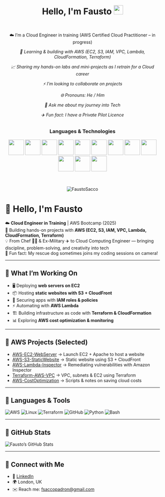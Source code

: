 <h1 align="center">Hello, I'm Fausto <img src="https://media.giphy.com/media/hvRJCLFzcasrR4ia7z/giphy.gif" width="30"></h1><br>


<p align="center">☁️ I’m a Cloud Engineer in training (AWS Certified Cloud Practitioner – in progress)</p>


*<p align="center">🔧 Learning & building with AWS (EC2, S3, IAM, VPC, Lambda, CloudFormation, Terraform)</p>*
*<p align="center">📈 Sharing my hands-on labs and mini-projects as I retrain for a Cloud career</p>*
*<p align="center">:zap: I’m looking to collaborate on projects</p>*
*<p align="center">:globe_with_meridians: Pronouns: He / Him</p>*
*<p align="center">:key: Ask me about my journey into Tech</p>*
*<p align="center">:airplane: Fun fact: I have a Private Pilot Licence</p>*


##

<h3 align="center">Languages & Technologies</h3>
<p align="center"><img height=50 src="https://cdn.jsdelivr.net/gh/devicons/devicon/icons/javascript/javascript-plain.svg"/>
<img height=50 src="https://cdn.jsdelivr.net/gh/devicons/devicon/icons/react/react-original-wordmark.svg"/>
<img height=50 src="https://cdn.jsdelivr.net/gh/devicons/devicon/icons/html5/html5-plain-wordmark.svg"/>
<img height=50 src="https://cdn.jsdelivr.net/gh/devicons/devicon/icons/css3/css3-plain-wordmark.svg"/>
<img height=50 src="https://cdn.jsdelivr.net/gh/devicons/devicon/icons/git/git-plain-wordmark.svg"/>
<img height=50 src="https://cdn.jsdelivr.net/gh/devicons/devicon/icons/github/github-original-wordmark.svg"/>
<img height=50 src="https://cdn.jsdelivr.net/gh/devicons/devicon/icons/postgresql/postgresql-plain-wordmark.svg"/>
<img height=50 src="https://cdn.jsdelivr.net/gh/devicons/devicon/icons/nodejs/nodejs-original-wordmark.svg">
<img height=50 src="https://cdn.jsdelivr.net/gh/devicons/devicon/icons/typescript/typescript-original.svg"/>
<img height=50 src="https://cdn.jsdelivr.net/gh/devicons/devicon/icons/heroku/heroku-plain-wordmark.svg">
<img height=50 src="https://cdn.jsdelivr.net/gh/devicons/devicon/icons/bootstrap/bootstrap-plain-wordmark.svg"> 
<img height=50 src="https://cdn.jsdelivr.net/gh/devicons/devicon/icons/figma/figma-original.svg"></p>

##
<div id="stats" align="center"><br>
<img align="center" src="https://github-readme-stats.vercel.app/api?username=FaustoSacco&show_icons=true&theme=blueberry&locale=en" alt="FaustoSacco"/>
</div>

# 👋 Hello, I'm Fausto  

☁️ **Cloud Engineer in Training** | AWS Bootcamp (2025)  
🔧 Building hands-on projects with **AWS (EC2, S3, IAM, VPC, Lambda, CloudFormation, Terraform)**  
💡 From Chef 👨‍🍳 & Ex-Military ✈️ to Cloud Computing Engineer — bringing discipline, problem-solving, and creativity into tech  
🐶 Fun fact: My rescue dog sometimes joins my coding sessions on camera!  

---

## 🔹 What I’m Working On
- 🖥️ Deploying **web servers on EC2**  
- 📦 Hosting **static websites with S3 + CloudFront**  
- 🔐 Securing apps with **IAM roles & policies**  
- ⚡ Automating with **AWS Lambda**  
- 🏗️ Building infrastructure as code with **Terraform & CloudFormation**  
- 📊 Exploring **AWS cost optimization & monitoring**  

---

## 🔹 AWS Projects (Selected)
- [AWS-EC2-WebServer](#) → Launch EC2 + Apache to host a website  
- [AWS-S3-StaticWebsite](#) → Static website using S3 + CloudFront  
- [AWS-Lambda-Inspector](#) → Remediating vulnerabilities with Amazon Inspector  
- [Terraform-AWS-VPC](#) → VPC, subnets & EC2 using Terraform  
- [AWS-CostOptimization](#) → Scripts & notes on saving cloud costs  

---

## 🔹 Languages & Tools
![AWS](https://img.shields.io/badge/AWS-Cloud-orange?logo=amazon-aws)
![Linux](https://img.shields.io/badge/Linux-Terminal-blue?logo=linux)
![Terraform](https://img.shields.io/badge/Terraform-IaC-purple?logo=terraform)
![GitHub](https://img.shields.io/badge/GitHub-Repo-black?logo=github)
![Python](https://img.shields.io/badge/Python-Scripting-yellow?logo=python)
![Bash](https://img.shields.io/badge/Bash-Scripting-darkgreen?logo=gnu-bash)

---

## 🔹 GitHub Stats
![Fausto’s GitHub Stats](https://github-readme-stats.vercel.app/api?username=FaustoSacco&show_icons=true&theme=tokyonight)

---

## 🔹 Connect with Me
- 💼 [LinkedIn](https://linkedin.com/in/faustosacco)  
- 🌍 London, UK  
- ✉️ Reach me: fsaccopadron@gmail.com  


